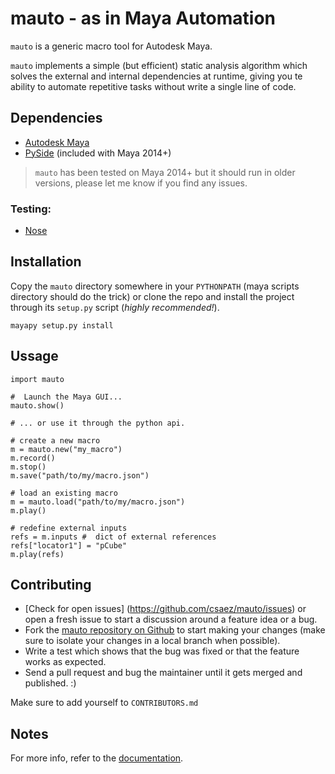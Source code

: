 mauto - as in Maya Automation
=============================
`mauto` is a generic macro tool for Autodesk Maya.

`mauto` implements a simple (but efficient) static analysis algorithm
which solves the external and internal dependencies at runtime, 
giving you te ability to automate repetitive tasks without write a single
line of code.


## Dependencies

- [Autodesk Maya](http://www.autodesk.com/products/autodesk-maya/overview)
- [PySide](http://qt-project.org/wiki/PySide) (included with Maya 2014+)

> `mauto` has been tested on Maya 2014+ but it should run in older
versions, please let me know if you find any issues.

### Testing:
- [Nose](https://nose.readthedocs.org/en/latest/)


## Installation

Copy the `mauto` directory somewhere in your `PYTHONPATH` (maya scripts
directory should do the trick) or clone the repo and install the project
through its `setup.py` script (_highly recommended!_).

    mayapy setup.py install

## Ussage

    import mauto
    
    #  Launch the Maya GUI...
    mauto.show()

    # ... or use it through the python api.

    # create a new macro
    m = mauto.new("my_macro")
    m.record()
    m.stop()
    m.save("path/to/my/macro.json")

    # load an existing macro
    m = mauto.load("path/to/my/macro.json")
    m.play()
    
    # redefine external inputs
    refs = m.inputs #  dict of external references
    refs["locator1"] = "pCube"
    m.play(refs)


## Contributing

- [Check for open issues] (https://github.com/csaez/mauto/issues) or open
a fresh issue to start a discussion around a feature idea or a bug.
- Fork the [mauto repository on Github](https://github.com/csaez/mauto)
to start making your changes (make sure to isolate your changes in a local branch when possible).
- Write a test which shows that the bug was fixed or that the feature works
as expected.
- Send a pull request and bug the maintainer until it gets merged and
published. :)

Make sure to add yourself to `CONTRIBUTORS.md`

## Notes

For more info, refer to the [documentation](http://github.com/csaez/mauto/wiki).